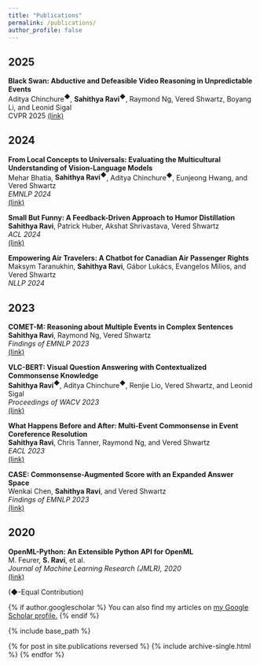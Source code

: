 ```yaml
---
title: "Publications"
permalink: /publications/
author_profile: false
---
```


## 2025

**Black Swan: Abductive and Defeasible Video Reasoning in Unpredictable Events**  
  Aditya Chinchure<sup>◆</sup>, **Sahithya Ravi<sup>◆</sup>**, Raymond Ng, Vered Shwartz, Boyang Li, and Leonid Sigal  
  CVPR 2025
  [(link)](https://arxiv.org/abs/2412.05725)

## 2024

**From Local Concepts to Universals: Evaluating the Multicultural Understanding of Vision-Language Models**  
  Mehar Bhatia, **Sahithya Ravi<sup>◆</sup>**, Aditya Chinchure<sup>◆</sup>, Eunjeong Hwang, and Vered Shwartz  
  *EMNLP 2024*  
  [(link)](https://arxiv.org/abs/2407.00263)

**Small But Funny: A Feedback-Driven Approach to Humor Distillation**  
  **Sahithya Ravi**, Patrick Huber, Akshat Shrivastava, Vered Shwartz  
  *ACL 2024*  
  [(link)](https://aclanthology.org/2024.acl-long.706.pdf)

**Empowering Air Travelers: A Chatbot for Canadian Air Passenger Rights**  
  Maksym Taranukhin, **Sahithya Ravi**, Gábor Lukács, Evangelos Milios, and Vered Shwartz  
  *NLLP 2024*

## 2023

**COMET-M: Reasoning about Multiple Events in Complex Sentences**  
  **Sahithya Ravi**, Raymond Ng, Vered Shwartz  
  *Findings of EMNLP 2023*  
  [(link)](https://www.semanticscholar.org/reader/d0f108b8f5fcfb81e4354b498f3f8491740ece7e)

**VLC-BERT: Visual Question Answering with Contextualized Commonsense Knowledge**  
  **Sahithya Ravi<sup>◆</sup>**, Aditya Chinchure<sup>◆</sup>, Renjie Lio, Vered Shwartz, and Leonid Sigal  
  *Proceedings of WACV 2023*  
  [(link)](https://openaccess.thecvf.com/content/WACV2023/papers/Ravi_VLC-BERT_Visual_Question_Answering_With_Contextualized_Commonsense_Knowledge_WACV_2023_paper.pdf)

**What Happens Before and After: Multi-Event Commonsense in Event Coreference Resolution**  
  **Sahithya Ravi**, Chris Tanner, Raymond Ng, and Vered Shwartz  
  *EACL 2023*  
  [(link)](https://arxiv.org/pdf/2302.09715.pdf)

**CASE: Commonsense-Augmented Score with an Expanded Answer Space**  
  Wenkai Chen, **Sahithya Ravi**, and Vered Shwartz  
  *Findings of EMNLP 2023*  
  [(link)](https://arxiv.org/pdf/2311.01684.pdf)

## 2020
**OpenML-Python: An Extensible Python API for OpenML**  
  M. Feurer, **S. Ravi**, et al.  
  *Journal of Machine Learning Research (JMLR), 2020*  
  [(link)](https://arxiv.org/pdf/1911.02490.pdf)

(◆-Equal Contribution)

{% if author.googlescholar %}
  You can also find my articles on <u><a href="{{author.googlescholar}}">my Google Scholar profile</a>.</u>
{% endif %}

{% include base_path %}

{% for post in site.publications reversed %}
  {% include archive-single.html %}
{% endfor %}